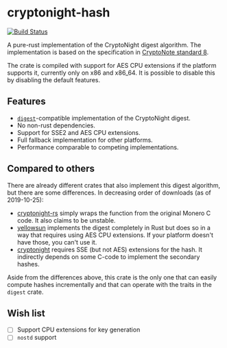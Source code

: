 # cryptonight-hash

[![Build Status](https://travis-ci.org/bertptrs/cryptonight-hash.svg?branch=master)](https://travis-ci.org/bertptrs/cryptonight-hash)

A pure-rust implementation of the CryptoNight digest algorithm. The
implementation is based on the specification in
[CryptoNote standard 8](https://cryptonote.org/cns/cns008.txt).

The crate is compiled with support for AES CPU extensions if the
platform supports it, currently only on x86 and x86_64. It is possible
to disable this by disabling the default features.

## Features

- [`digest`](https://crates.io/crates/digest)-compatible implementation
  of the CryptoNight digest.
- No non-rust dependencies.
- Support for SSE2 and AES CPU extensions.
- Full fallback implementation for other platforms.
- Performance comparable to competing implementations.

## Compared to others

There are already different crates that also implement this digest
algorithm, but there are some differences. In decreasing order of
downloads (as of 2019-10-25):

- [cryptonight-rs](https://crates.io/crates/cryptonight-rs) simply
  wraps the function from the original Monero C code. It also claims
  to be unstable.
- [yellowsun](https://crates.io/crates/yellowsun) implements the digest
  completely in Rust but does so in a way that requires using AES CPU
  extensions. If your platform doesn't have those, you can't use it.
- [cryptonight](https://crates.io/crates/cryptonight) requires SSE (but
  not AES) extensions for the hash. It indirectly depends on some C-code
  to implement the secondary hashes.
  
Aside from the differences above, this crate is the only one that can
easily compute hashes incrementally and that can operate with the
traits in the `digest` crate.

## Wish list

- [ ] Support CPU extensions for key generation
- [ ] `nostd` support

